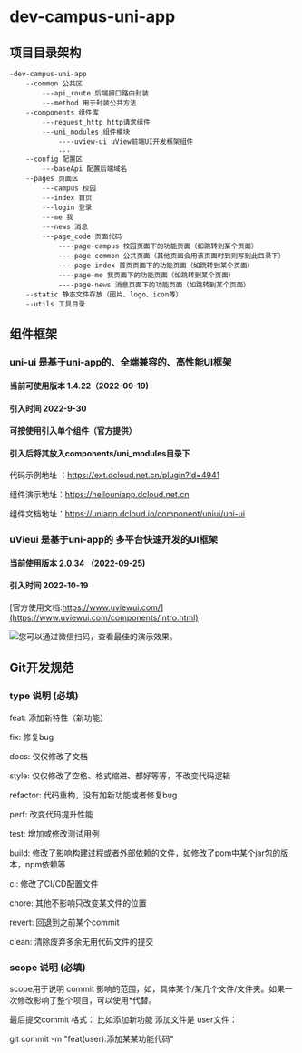 # dev-campus-uni-app
## 项目目录架构
	-dev-campus-uni-app
		--common 公共区
			---api_route 后端接口路由封装
			---method 用于封装公共方法
		--components 组件库
			---request_http http请求组件
			---uni_modules 组件模块
				----uview-ui uView前端UI开发框架组件
				...
		--config 配置区
			---baseApi 配置后端域名
		--pages 页面区
			---campus 校园
			---index 首页
			---login 登录
			---me 我
			---news 消息
			---page_code 页面代码
				----page-campus 校园页面下的功能页面（如跳转到某个页面）
				----page-common 公共页面（其他页面会用该页面时到则写到此目录下）
				----page-index 首页页面下的功能页面（如跳转到某个页面）
				----page-me 我页面下的功能页面（如跳转到某个页面）
				----page-news 消息页面下的功能页面（如跳转到某个页面）
		--static 静态文件存放（图片、logo、icon等）
		--utils 工具目录
		
## 组件框架
### uni-ui 是基于uni-app的、全端兼容的、高性能UI框架
#### 当前可使用版本 1.4.22（2022-09-19) 
#### 引入时间 2022-9-30
#### 可按使用引入单个组件（官方提供）
#### 引入后将其放入components/uni_modules目录下
代码示例地址 ：https://ext.dcloud.net.cn/plugin?id=4941

组件演示地址：https://hellouniapp.dcloud.net.cn

组件文档地址：https://uniapp.dcloud.io/component/uniui/uni-ui

### uVieui 是基于uni-app的 多平台快速开发的UI框架

#### 当前使用版本 2.0.34 （2022-09-25)
#### 引入时间 2022-10-19
[官方使用文档:https://www.uviewui.com/](https://www.uviewui.com/components/intro.html)

![您可以通过微信扫码，查看最佳的演示效果。](https://uviewui.com/common/weixin_mini_qrcode.png)

## Git开发规范
### type 说明 (必填)
feat: 添加新特性（新功能）

fix: 修复bug

docs: 仅仅修改了文档

style: 仅仅修改了空格、格式缩进、都好等等，不改变代码逻辑

refactor: 代码重构，没有加新功能或者修复bug

perf: 改变代码提升性能

test: 增加或修改测试用例

build: 修改了影响构建过程或者外部依赖的文件，如修改了pom中某个jar包的版本，npm依赖等

ci: 修改了CI/CD配置文件

chore: 其他不影响只改变某文件的位置

revert: 回退到之前某个commit

clean: 清除废弃多余无用代码文件的提交


### scope 说明 (必填)

scope用于说明 commit 影响的范围，如，具体某个/某几个文件/文件夹。如果一次修改影响了整个项目，可以使用*代替。

最后提交commit 格式： 比如添加新功能 添加文件是 user文件： 

git commit -m "feat(user):添加某某功能代码"
